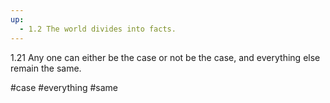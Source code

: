 ```yaml
---
up:
  - 1.2 The world divides into facts.
---
```

1.21 Any one can either be the case or not be the case, and everything else remain the same.

#case #everything #same